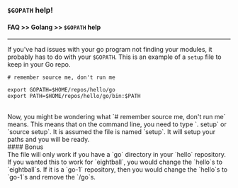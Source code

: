 <br>
<br>

### `$GOPATH` help!
#### FAQ >> Golang >> `$GOPATH` help
-------------------
If you've had issues with your go program not finding your modules, it
probably has to do with your `$GOPATH`. This is an example of a 
`setup` file to keep in your Go repo.
<br>
```shell
# remember source me, don't run me

export GOPATH=$HOME/repos/hello/go
export PATH=$HOME/repos/hello/go/bin:$PATH
```
<br>
Now, you might be wondering what `# remember source me, don't run me`
means. This means that on the command line, you need to type `. setup`
or `source setup`. It is assumed the file is named `setup`. It will
setup your paths and you will be ready.
<br>
#### Bonus
<br>
The file will only work if you have a `go` directory in your `hello`
repository. If you wanted this to work for `eightball`, you would
change the `hello`s to `eightball`s. If it is a `go-1` repository,
then you would change the `hello`s to `go-1`s and remove the `/go`s.
